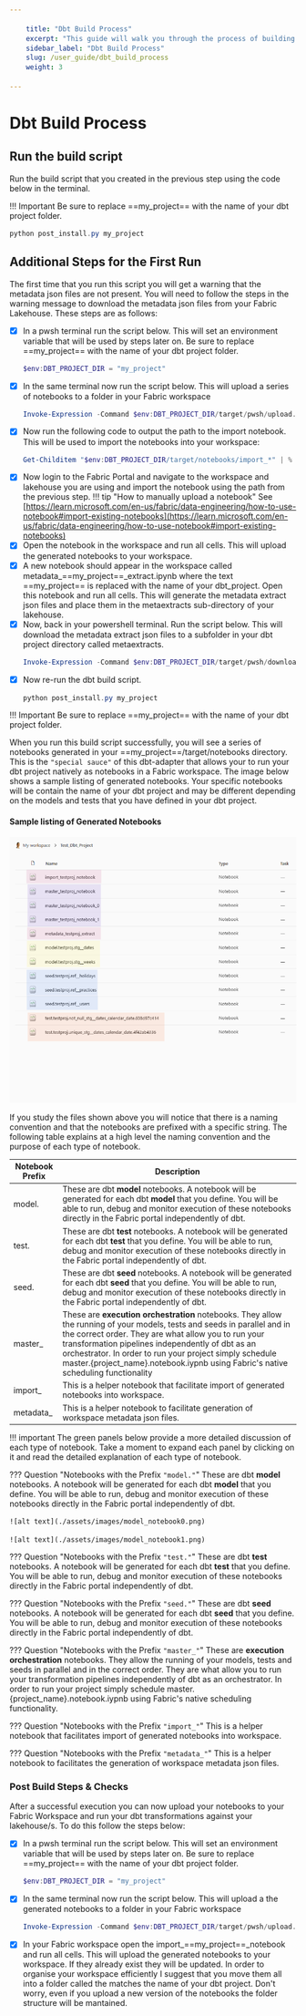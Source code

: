 ```yaml
---

    title: "Dbt Build Process"
    excerpt: "This guide will walk you through the process of building your dbt project using the dbt-fabricsparknb package."
    sidebar_label: "Dbt Build Process"
    slug: /user_guide/dbt_build_process
    weight: 3

---
```


# Dbt Build Process

## Run the build script
Run the build script that you created in the previous step using the code below in the terminal.

!!! Important
    Be sure to replace ==my_project== with the name of your dbt project folder.

```powershell
python post_install.py my_project 
```

## Additional Steps for the First Run
The first time that you run this script you will get a warning that the metadata json files are not present. You will need to follow the steps in the warning message to download the metadata json files from your Fabric Lakehouse. These steps are as follows: 

- [x] In a pwsh terminal run the script below. This will set an environment variable that will be used by steps later on. Be sure to replace ==my_project== with the name of your dbt project folder.
    ```powershell           
    $env:DBT_PROJECT_DIR = "my_project"
    ```
- [x] In the same terminal now run the script below. This will upload a series of notebooks to a folder in your Fabric workspace
    ```powershell           
    Invoke-Expression -Command $env:DBT_PROJECT_DIR/target/pwsh/upload.ps1
    ```
- [x] Now run the following code to output the path to the import notebook. This will be used to import the notebooks into your workspace:
    ```powershell           
    Get-Childitem "$env:DBT_PROJECT_DIR/target/notebooks/import_*" | % {Write-Host $_.FullName}
    ```
- [x] Now login to the Fabric Portal and navigate to the workspace and lakehouse you are using and import the notebook using the path from the previous step.
!!! tip "How to manually upload a notebook"
    See [https://learn.microsoft.com/en-us/fabric/data-engineering/how-to-use-notebook#import-existing-notebooks](https://learn.microsoft.com/en-us/fabric/data-engineering/how-to-use-notebook#import-existing-notebooks)
- [x] Open the notebook in the workspace and run all cells. This will upload the generated notebooks to your workspace.
- [x] A new notebook should appear in the workspace called metadata_==my_project==_extract.ipynb where the text ==my_project== is replaced with the name of your dbt_project. Open this notebook and run all cells. This will generate the metadata extract json files and place them in the metaextracts sub-directory of your lakehouse.
- [x] Now, back in your powershell terminal. Run the script below. This will download the metadata extract json files to a subfolder in your dbt project directory called metaextracts.
    ```powershell
    Invoke-Expression -Command $env:DBT_PROJECT_DIR/target/pwsh/download.ps1
    ```
- [x] Now re-run the dbt build script.
    ```powershell
    python post_install.py my_project 
    ```
!!! Important
    Be sure to replace ==my_project== with the name of your dbt project folder.

When you run this build script successfully, you will see a series of notebooks generated in your ==my_project==/target/notebooks directory. This is the `"special sauce"` of this dbt-adapter that allows your to run your dbt project natively as notebooks in a Fabric workspace. The image below shows a sample listing of generated notebooks. Your specific notebooks will be contain the name of your dbt project and may be different depending on the models and tests that you have defined in your dbt project. 

#### Sample listing of Generated Notebooks
![notebooks](/assets/images/notebooks.png)

If you study the files shown above you will notice that there is a naming convention and that the notebooks are prefixed with a specific string. The following table explains at a high level the naming convention and the purpose of each type of notebook.

| Notebook Prefix | Description               |
| --------------- | --------------------------|
|  model.         |  These are dbt **model** notebooks. A notebook will be generated for each dbt **model** that you define. You will be able to run, debug and monitor execution of these notebooks directly in the Fabric portal independently of dbt.|
|  test.          |  These are dbt **test** notebooks. A notebook will be generated for each dbt **test** that you define. You will be able to run, debug and monitor execution of these notebooks directly in the Fabric portal independently of dbt. |
|  seed.          |  These are dbt **seed** notebooks. A notebook will be generated for each dbt **seed** that you define. You will be able to run, debug and monitor execution of these notebooks directly in the Fabric portal independently of dbt.|
|  master_        |  These are **execution orchestration** notebooks. They allow the running of your models, tests and seeds in parallel and in the correct order. They are what allow you to run your transformation pipelines independently of dbt as an orchestrator. In order to run your project simply schedule master.{project_name}.notebook.iypnb using Fabric's native scheduling functionality |
|  import_        |  This is a helper notebook that facilitate import of generated notebooks into workspace.  |
|  metadata_      |  This is a helper notebook to facilitate generation of workspace metadata json files.    |


!!! important
    The green panels below provide a more detailed discussion of each type of notebook. Take a moment to expand each panel by clicking on it and read the detailed explanation of each type of notebook.

??? Question "Notebooks with the Prefix `"model."`"
    These are dbt **model** notebooks. A notebook will be generated for each dbt **model** that you define. You will be able to run, debug and monitor execution of these notebooks directly in the Fabric portal independently of dbt.

    ![alt text](./assets/images/model_notebook0.png)

    ![alt text](./assets/images/model_notebook1.png)

??? Question "Notebooks with the Prefix `"test."`"
    These are dbt **test** notebooks. A notebook will be generated for each dbt **test** that you define. You will be able to run, debug and monitor execution of these notebooks directly in the Fabric portal independently of dbt.

??? Question "Notebooks with the Prefix `"seed."`"
    These are dbt **seed** notebooks. A notebook will be generated for each dbt **seed** that you define. You will be able to run, debug and monitor execution of these notebooks directly in the Fabric portal independently of dbt.

??? Question "Notebooks with the Prefix `"master_"`"
    These are **execution orchestration** notebooks. They allow the running of your models, tests and seeds in parallel and in the correct order. They are what allow you to run your transformation pipelines independently of dbt as an orchestrator. In order to run your project simply schedule master.{project_name}.notebook.iypnb using Fabric's native scheduling functionality.

??? Question "Notebooks with the Prefix `"import_"`"
    This is a helper notebook that facilitates import of generated notebooks into workspace.

??? Question "Notebooks with the Prefix `"metadata_"`"
    This is a helper notebook to facilitates the generation of workspace metadata json files.

    

### Post Build Steps & Checks

After a successful execution you can now upload your notebooks to your Fabric Workspace and run your dbt transformations against your lakehouse/s. To do this follow the steps below: 


- [x] In a pwsh terminal run the script below. This will set an environment variable that will be used by steps later on. Be sure to replace ==my_project== with the name of your dbt project folder.
    ```powershell           
    $env:DBT_PROJECT_DIR = "my_project"
    ```
- [x] In the same terminal now run the script below. This will upload a the generated notebooks to a folder in your Fabric workspace
    ```powershell           
    Invoke-Expression -Command $env:DBT_PROJECT_DIR/target/pwsh/upload.ps1
    ```
- [x] In your Fabric workspace open the import_==my_project==_notebook and run all cells. This will upload the generated notebooks to your workspace. If they already exist they will be updated. In order to organise your workspace efficiently I suggest that you move them all into a folder called the matches the name of your dbt project. Don't worry, even if you upload a new version of the notebooks the folder structure will be mantained.